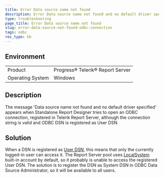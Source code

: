 ```yaml
---
title: Error Data source name not found
description: Error Data source name not found and no default driver specified
type: troubleshooting
page_title: Error Data source name not found
slug: error-data-source-not-found-odbc-connection
tags: odbc
res_type: kb
---
```


## Environment

<table>
 <tr>
  <td>Product</td>
  <td>Progress® Telerik® Report Server</td>
 </tr>
 <tr>
  <td>Operating System</td>
  <td>Windows</td>
 </tr>
</table>


## Description

The message 'Data source name not found and no default driver specified' appears when Standalone Report Designer tries to open an ODBC connection, registered in Telerik Report Server, although the connection string is valid and ODBC DSN is registered as User DSN.

## Solution

When a DSN is registered as [User DSN](https://support.microsoft.com/en-us/topic/what-is-a-dsn-data-source-name-ae9a0c76-22fc-8a30-606e-2436fe26e89f), this means that only the currently logged-in user can access it. The Report Server pool uses [LocalSystem](https://social.msdn.microsoft.com/Forums/sqlserver/en-US/31d57870-1faa-4e14-8527-ce77b1ff40e4/local-service-local-system-or-network-service?forum=sqlsecurity) built-in account by default, so it probably is unable to access the registered User DSN. The solution is to register the DSN as System DSN in ODBC Data Source Administrator, so it will be available to all users.
